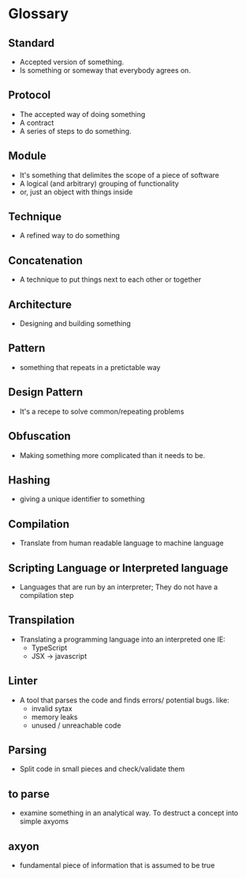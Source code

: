 # Glossary

## Standard
- Accepted version of something.
- Is something or someway that everybody agrees on.

## Protocol
- The accepted way of doing something
- A contract
- A series of steps to do something.

## Module
- It's something that delimites the scope of a piece of software
- A logical (and arbitrary) grouping of functionality
- or, just an object with things inside

## Technique
- A refined way to do something

## Concatenation
- A technique to put things next to each other or together

## Architecture
- Designing and building something

## Pattern
- something that repeats in a pretictable way

## Design Pattern
- It's a recepe to solve common/repeating problems

## Obfuscation
- Making something more complicated than it needs to be.

## Hashing
- giving a unique identifier to something

## Compilation
- Translate from human readable language to machine language

## Scripting Language or Interpreted language
- Languages that are run by an interpreter; They do not have a compilation step

## Transpilation
- Translating a programming language into an interpreted one
    IE:
    - TypeScript
    - JSX -> javascript

## Linter
- A tool that parses the code and finds errors/ potential bugs. like:
  - invalid sytax
  - memory leaks
  - unused / unreachable code

## Parsing
- Split code in small pieces and check/validate them

## to parse
- examine something in an analytical way. To destruct a concept into simple axyoms

## axyon
- fundamental piece of information that is assumed to be true







